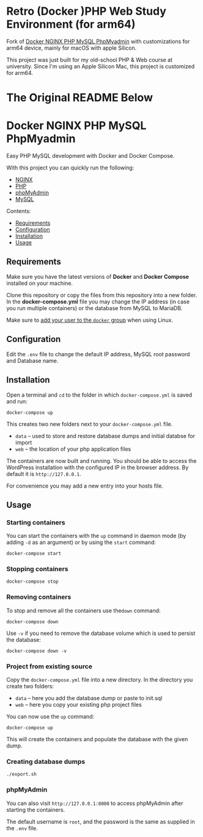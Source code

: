 # Retro (Docker )PHP Web Study Environment (for arm64)

Fork of [Docker NGINX PHP MySQL PhpMyadmin](https://github.com/rzrokon/Docker-NGINX-PHP-MySQL-PhpMyadmin) with customizations for arm64 device, mainly for macOS with apple Silicon.

This project was just built for my old-school PHP & Web course at university. Since I'm using an Apple Silicon Mac, this project is customized for arm64.

# The Original README Below
# Docker NGINX PHP MySQL PhpMyadmin

Easy PHP MySQL development with Docker and Docker Compose.

With this project you can quickly run the following:

- [NGINX](https://hub.docker.com/_/nginx)
- [PHP](https://hub.docker.com/_/php)
- [phpMyAdmin](https://hub.docker.com/r/phpmyadmin/phpmyadmin/)
- [MySQL](https://hub.docker.com/_/mysql/)

Contents:

- [Requirements](#requirements)
- [Configuration](#configuration)
- [Installation](#installation)
- [Usage](#usage)

## Requirements

Make sure you have the latest versions of **Docker** and **Docker Compose** installed on your machine.

Clone this repository or copy the files from this repository into a new folder. In the **docker-compose.yml** file you may change the IP address (in case you run multiple containers) or the database from MySQL to MariaDB.

Make sure to [add your user to the `docker` group](https://docs.docker.com/install/linux/linux-postinstall/#manage-docker-as-a-non-root-user) when using Linux.

## Configuration

Edit the `.env` file to change the default IP address, MySQL root password and Database name.

## Installation

Open a terminal and `cd` to the folder in which `docker-compose.yml` is saved and run:

```
docker-compose up
```

This creates two new folders next to your `docker-compose.yml` file.

* `data` – used to store and restore database dumps and initial databse for import
* `web` – the location of your php application files

The containers are now built and running. You should be able to access the WordPress installation with the configured IP in the browser address. By default it is `http://127.0.0.1`.

For convenience you may add a new entry into your hosts file.

## Usage

### Starting containers

You can start the containers with the `up` command in daemon mode (by adding `-d` as an argument) or by using the `start` command:

```
docker-compose start
```

### Stopping containers

```
docker-compose stop
```

### Removing containers

To stop and remove all the containers use the`down` command:

```
docker-compose down
```

Use `-v` if you need to remove the database volume which is used to persist the database:

```
docker-compose down -v
```

### Project from existing source

Copy the `docker-compose.yml` file into a new directory. In the directory you create two folders:

* `data` – here you add the database dump or paste to init.sql
* `web` – here you copy your existing php project files

You can now use the `up` command:

```
docker-compose up
```

This will create the containers and populate the database with the given dump.


### Creating database dumps

```
./export.sh
```


### phpMyAdmin

You can also visit `http://127.0.0.1:8000` to access phpMyAdmin after starting the containers.

The default username is `root`, and the password is the same as supplied in the `.env` file.
